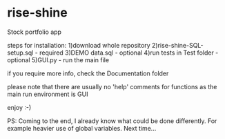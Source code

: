 # rise-shine
Stock portfolio app

steps for installation:
1)download whole repository
2)rise-shine-SQL-setup.sql - required
3)DEMO data.sql - optional
4)run tests in Test folder - optional
5)GUI.py - run the main file

if you require more info, check the Documentation folder

please note that there are usually no 'help' comments for functions as the main run environment is GUI

enjoy :-)

PS: Coming to the end, I already know what could be done differently. For example heavier use of global variables. Next time...
